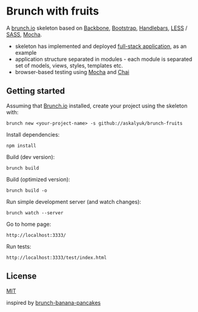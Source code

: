Brunch with fruits
==================

A [brunch.io](http://brunch.io/) skeleton based on [Backbone](http://backbonejs.org/), [Bootstrap](http://twitter.github.com/bootstrap/), [Handlebars](http://handlebarsjs.com/), [LESS](http://lesscss.org/) / [SASS](http://sass-lang.com/), [Mocha](http://visionmedia.github.io/mocha/).

* skeleton has implemented and deployed [full-stack application](https://github.com/askalyuk/pay-periods-remaining), as an example
* application structure separated in modules - each module is separated set of models, views, styles, templates etc.
* browser-based testing using [Mocha](http://visionmedia.github.io/mocha/) and [Chai](http://chaijs.com/)

## Getting started

Assuming that [Brunch.io](http://brunch.io) installed, create your project using the skeleton with:

	brunch new <your-project-name> -s github://askalyuk/brunch-fruits

Install dependencies:

    npm install

Build (dev version):

    brunch build

Build (optimized version):

    brunch build -o

Run simple development server (and watch changes):

    brunch watch --server

Go to home page:

    http://localhost:3333/

Run tests:

    http://localhost:3333/test/index.html

## License

[MIT](http://opensource.org/licenses/MIT)

inspired by [brunch-banana-pancakes](https://github.com/Anaphase/brunch-banana-pancakes)
